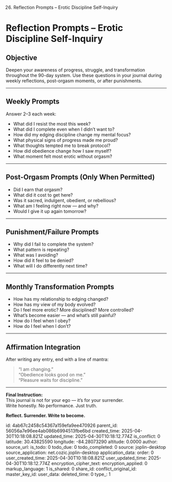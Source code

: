 26. Reflection Prompts – Erotic Discipline Self-Inquiry

# Reflection Prompts – Erotic Discipline Self-Inquiry

## Objective
Deepen your awareness of progress, struggle, and transformation throughout the 90-day system. Use these questions in your journal during weekly reflections, post-orgasm moments, or after punishments.

---

## Weekly Prompts
Answer 2–3 each week:
- What did I resist the most this week?
- What did I complete even when I didn’t want to?
- How did my edging discipline change my mental focus?
- What physical signs of progress made me proud?
- What thoughts tempted me to break protocol?
- How did obedience change how I saw myself?
- What moment felt most erotic without orgasm?

---

## Post-Orgasm Prompts (Only When Permitted)
- Did I earn that orgasm?
- What did it cost to get here?
- Was it sacred, indulgent, obedient, or rebellious?
- What am I feeling right now — and why?
- Would I give it up again tomorrow?

---

## Punishment/Failure Prompts
- Why did I fail to complete the system?
- What pattern is repeating?
- What was I avoiding?
- How did it feel to be denied?
- What will I do differently next time?

---

## Monthly Transformation Prompts
- How has my relationship to edging changed?
- How has my view of my body evolved?
- Do I feel more erotic? More disciplined? More controlled?
- What’s become easier — and what’s still painful?
- How do I feel when I obey?
- How do I feel when I don’t?

---

## Affirmation Integration
After writing any entry, end with a line of mantra:
> “I am changing.”  
> “Obedience looks good on me.”  
> “Pleasure waits for discipline.”

---

**Final Instruction:**  
This journal is not for your ego — it’s for your surrender.  
Write honestly. No performance. Just truth.

**Reflect. Surrender. Write to become.**

id: 4ab67c2458c54367a159efa9ee470926
parent_id: 56056a7e96ee4ab086b6994513fbe6bd
created_time: 2025-04-30T10:18:08.821Z
updated_time: 2025-04-30T10:18:12.774Z
is_conflict: 0
latitude: 30.43825590
longitude: -84.28073290
altitude: 0.0000
author: 
source_url: 
is_todo: 0
todo_due: 0
todo_completed: 0
source: joplin-desktop
source_application: net.cozic.joplin-desktop
application_data: 
order: 0
user_created_time: 2025-04-30T10:18:08.821Z
user_updated_time: 2025-04-30T10:18:12.774Z
encryption_cipher_text: 
encryption_applied: 0
markup_language: 1
is_shared: 0
share_id: 
conflict_original_id: 
master_key_id: 
user_data: 
deleted_time: 0
type_: 1